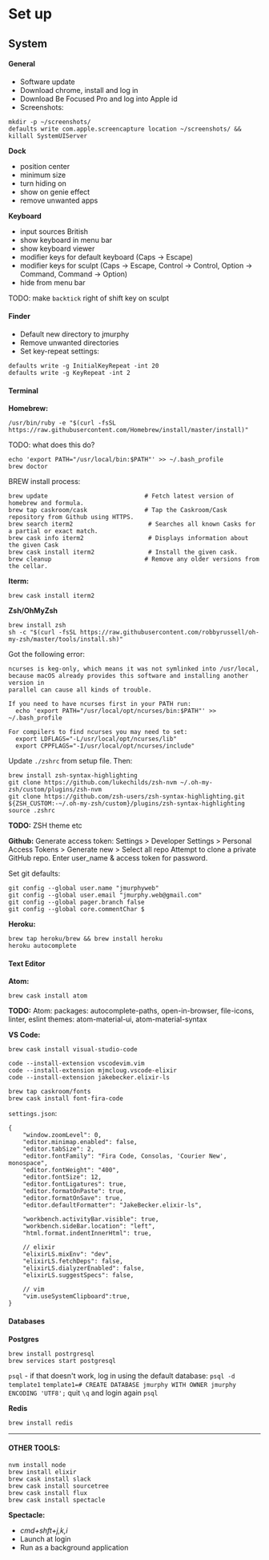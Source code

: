 # Set up

## System

#### General
- Software update
- Download chrome, install and log in
- Download Be Focused Pro and log into Apple id
- Screenshots:
```
mkdir -p ~/screenshots/
defaults write com.apple.screencapture location ~/screenshots/ && killall SystemUIServer
```

**Dock**
- position center
- minimum size
- turn hiding on
- show on genie effect
- remove unwanted apps

**Keyboard**
- input sources British
- show keyboard in menu bar
- show keyboard viewer
- modifier keys for default keyboard (Caps -> Escape)
- modifier keys for sculpt (Caps -> Escape, Control -> Control, Option -> Command, Command -> Option)
- hide from menu bar

TODO: make `backtick` right of shift key on sculpt


#### Finder
- Default new directory to jmurphy
- Remove unwanted directories
- Set key-repeat settings:
```
defaults write -g InitialKeyRepeat -int 20
defaults write -g KeyRepeat -int 2
```


#### Terminal
**Homebrew:**
```
/usr/bin/ruby -e "$(curl -fsSL https://raw.githubusercontent.com/Homebrew/install/master/install)"
```
TODO: what does this do?
```
echo 'export PATH="/usr/local/bin:$PATH"' >> ~/.bash_profile
brew doctor
```

BREW install process:
```
brew update                           # Fetch latest version of homebrew and formula.
brew tap caskroom/cask                # Tap the Caskroom/Cask repository from Github using HTTPS.
brew search iterm2                     # Searches all known Casks for a partial or exact match.
brew cask info iterm2                  # Displays information about the given Cask
brew cask install iterm2               # Install the given cask.
brew cleanup                          # Remove any older versions from the cellar.
```

**Iterm:**
```
brew cask install iterm2
```

**Zsh/OhMyZsh**
```
brew install zsh
sh -c "$(curl -fsSL https://raw.githubusercontent.com/robbyrussell/oh-my-zsh/master/tools/install.sh)"
```

Got the following error:
```
ncurses is keg-only, which means it was not symlinked into /usr/local,
because macOS already provides this software and installing another version in
parallel can cause all kinds of trouble.

If you need to have ncurses first in your PATH run:
  echo 'export PATH="/usr/local/opt/ncurses/bin:$PATH"' >> ~/.bash_profile

For compilers to find ncurses you may need to set:
  export LDFLAGS="-L/usr/local/opt/ncurses/lib"
  export CPPFLAGS="-I/usr/local/opt/ncurses/include"

```

Update `./zshrc` from setup file. Then:
```
brew install zsh-syntax-highlighting
git clone https://github.com/lukechilds/zsh-nvm ~/.oh-my-zsh/custom/plugins/zsh-nvm
git clone https://github.com/zsh-users/zsh-syntax-highlighting.git ${ZSH_CUSTOM:-~/.oh-my-zsh/custom}/plugins/zsh-syntax-highlighting
source .zshrc
```
**TODO:**
ZSH theme etc



**Github:**
Generate access token:
Settings > Developer Settings > Personal Access Tokens > Generate new > Select all repo
Attempt to clone a private GitHub repo.
Enter user_name & access token for password.

Set git defaults:
```
git config --global user.name "jmurphyweb"
git config --global user.email "jmurphy.web@gmail.com"
git config --global pager.branch false
git config --global core.commentChar $
```

**Heroku:**
```
brew tap heroku/brew && brew install heroku
heroku autocomplete
```


#### Text Editor
**Atom:**
```
brew cask install atom
```
**TODO:**
Atom:
packages:
autocomplete-paths, open-in-browser, file-icons, linter, eslint
themes:
atom-material-ui, atom-material-syntax

**VS Code:**
```
brew cask install visual-studio-code
```

```
code --install-extension vscodevim.vim
code --install-extension mjmcloug.vscode-elixir
code --install-extension jakebecker.elixir-ls

brew tap caskroom/fonts
brew cask install font-fira-code
```

`settings.json`:
```
{
    "window.zoomLevel": 0,
    "editor.minimap.enabled": false,
    "editor.tabSize": 2,
    "editor.fontFamily": "Fira Code, Consolas, 'Courier New', monospace",
    "editor.fontWeight": "400",
    "editor.fontSize": 12,
    "editor.fontLigatures": true,
    "editor.formatOnPaste": true,
    "editor.formatOnSave": true,
    "editor.defaultFormatter": "JakeBecker.elixir-ls",

    "workbench.activityBar.visible": true,
    "workbench.sideBar.location": "left",
    "html.format.indentInnerHtml": true,

    // elixir
    "elixirLS.mixEnv": "dev",
    "elixirLS.fetchDeps": false,
    "elixirLS.dialyzerEnabled": false,
    "elixirLS.suggestSpecs": false,

    // vim
    "vim.useSystemClipboard":true,
}
```



#### Databases
**Postgres**
```
brew install postrgresql
brew services start postgresql
```
`psql` - if that doesn't work, log in using the default database:
`psql -d template1`
`template1=# CREATE DATABASE jmurphy WITH OWNER jmurphy ENCODING 'UTF8';`
quit `\q` and login again `psql`

**Redis**
```
brew install redis
```
______________________

#### OTHER TOOLS:
```
nvm install node
brew install elixir
brew cask install slack
brew cask install sourcetree
brew cask install flux
brew cask install spectacle
```

**Spectacle:**
- _cmd+shft+j,k,i_
- Launch at login
- Run as a background application
